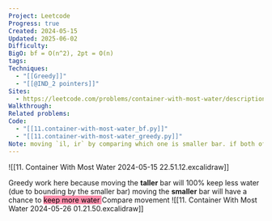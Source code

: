 ```yaml
---
Project: Leetcode
Progress: true
Created: 2024-05-15
Updated: 2025-06-02
Difficulty: 
BigO: bf = O(n^2), 2pt = O(n)
tags: 
Techniques:
  - "[[Greedy]]"
  - "[[@IND_2 pointers]]"
Sites:
  - https://leetcode.com/problems/container-with-most-water/description/
Walkthrough: 
Related problems: 
Code:
  - "[[11.container-with-most-water_bf.py]]"
  - "[[11.container-with-most-water_greedy.py]]"
Note: moving `il, ir` by comparing which one is smaller bar. if both of them are equal, choose which one you want.
---
```


![[11. Container With Most Water 2024-05-15 22.51.12.excalidraw]]


Greedy work here because
	moving the **taller** bar will 100% keep less water (due to bounding by the smaller bar)
	moving the **smaller** bar will have a chance to <mark style="background: #FF5582A6;">keep more water
</mark>
Compare movement
![[11. Container With Most Water 2024-05-26 01.21.50.excalidraw]]
